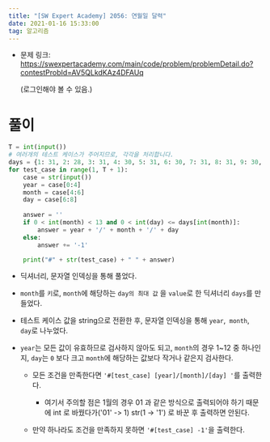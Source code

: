 ```yaml
---
title: "[SW Expert Academy] 2056: 연월일 달력"
date: 2021-01-16 15:33:00
tag: 알고리즘
---
```


* 문제 링크: https://swexpertacademy.com/main/code/problem/problemDetail.do?contestProbId=AV5QLkdKAz4DFAUq

  (로그인해야 볼 수 있음.)

# 풀이

```python
T = int(input())
# 여러개의 테스트 케이스가 주어지므로, 각각을 처리합니다.
days = {1: 31, 2: 28, 3: 31, 4: 30, 5: 31, 6: 30, 7: 31, 8: 31, 9: 30, 10: 31, 11: 30, 12: 31}
for test_case in range(1, T + 1):
    case = str(input())
    year = case[0:4]
    month = case[4:6]
    day = case[6:8]
    
    answer = ''
    if 0 < int(month) < 13 and 0 < int(day) <= days[int(month)]:
        answer = year + '/' + month + '/' + day
    else:
        answer += '-1'

    print("#" + str(test_case) + " " + answer)

```

* 딕셔너리, 문자열 인덱싱을 통해 풀었다.

* `month`를 `키`로, `month`에 해당하는 `day의 최대 값` 을 `value`로 한 딕셔너리 `days`를 만들었다.

* 테스트 케이스 값을 string으로 전환한 후, 문자열 인덱싱을 통해 `year`,` month`,` day`로 나누었다.

* `year`는 모든 값이 유효하므로 검사하지 않아도 되고, `month`의 경우 1~12 중 하나인지, `day`는 `0` 보다 크고 `month`에 해당하는 값보다 작거나 같은지 검사한다.

  * 모든 조건을 만족한다면 `'#[test_case] [year]/[month]/[day] '`를 출력한다.

    * 여기서 주의할 점은 1월의 경우 01 과 같은 방식으로 출력되어야 하기 때문에 int 로 바꿨다가('01' -> 1) str(1 -> '1') 로 바꾼 후 출력하면 안된다.

  * 만약 하나라도 조건을 만족하지 못하면 `'#[test_case] -1'`을 출력한다.

    

